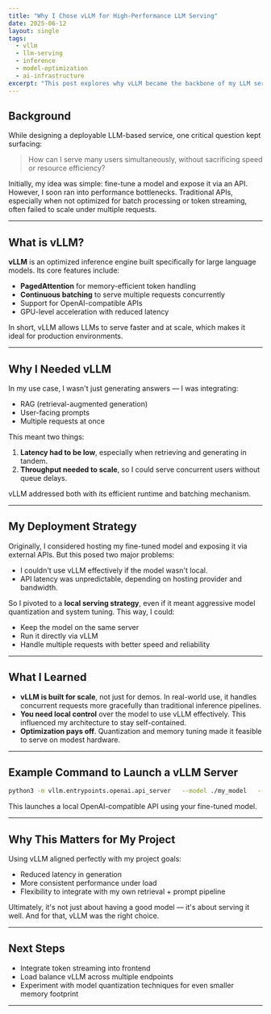 ```yaml
---
title: "Why I Chose vLLM for High-Performance LLM Serving"
date: 2025-06-12
layout: single
tags:
  - vllm
  - llm-serving
  - inference
  - model-optimization
  - ai-infrastructure
excerpt: "This post explores why vLLM became the backbone of my LLM service infrastructure, focusing on speed, scalability, and real-world deployment challenges."
---
```


## Background

While designing a deployable LLM-based service, one critical question kept surfacing:

> How can I serve many users simultaneously, without sacrificing speed or resource efficiency?

Initially, my idea was simple: fine-tune a model and expose it via an API. However, I soon ran into performance bottlenecks. Traditional APIs, especially when not optimized for batch processing or token streaming, often failed to scale under multiple requests.

---

## What is vLLM?

**vLLM** is an optimized inference engine built specifically for large language models. Its core features include:
- **PagedAttention** for memory-efficient token handling
- **Continuous batching** to serve multiple requests concurrently
- Support for OpenAI-compatible APIs
- GPU-level acceleration with reduced latency

In short, vLLM allows LLMs to serve faster and at scale, which makes it ideal for production environments.

---

## Why I Needed vLLM

In my use case, I wasn't just generating answers — I was integrating:
- RAG (retrieval-augmented generation)
- User-facing prompts
- Multiple requests at once

This meant two things:
1. **Latency had to be low**, especially when retrieving and generating in tandem.
2. **Throughput needed to scale**, so I could serve concurrent users without queue delays.

vLLM addressed both with its efficient runtime and batching mechanism.

---

## My Deployment Strategy

Originally, I considered hosting my fine-tuned model and exposing it via external APIs. But this posed two major problems:
- I couldn't use vLLM effectively if the model wasn't local.
- API latency was unpredictable, depending on hosting provider and bandwidth.

So I pivoted to a **local serving strategy**, even if it meant aggressive model quantization and system tuning. This way, I could:
- Keep the model on the same server
- Run it directly via vLLM
- Handle multiple requests with better speed and reliability

---

## What I Learned

- **vLLM is built for scale**, not just for demos. In real-world use, it handles concurrent requests more gracefully than traditional inference pipelines.
- **You need local control** over the model to use vLLM effectively. This influenced my architecture to stay self-contained.
- **Optimization pays off**. Quantization and memory tuning made it feasible to serve on modest hardware.

---

## Example Command to Launch a vLLM Server

```bash
python3 -m vllm.entrypoints.openai.api_server   --model ./my_model   --tokenizer ./my_model   --port 8000   --dtype float16   --max-model-len 2048
```

This launches a local OpenAI-compatible API using your fine-tuned model.

---

## Why This Matters for My Project

Using vLLM aligned perfectly with my project goals:
- Reduced latency in generation
- More consistent performance under load
- Flexibility to integrate with my own retrieval + prompt pipeline

Ultimately, it's not just about having a good model — it's about serving it well. And for that, vLLM was the right choice.

---

## Next Steps

- Integrate token streaming into frontend
- Load balance vLLM across multiple endpoints
- Experiment with model quantization techniques for even smaller memory footprint

---
